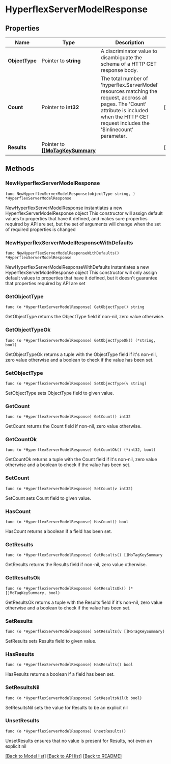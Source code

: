 # HyperflexServerModelResponse

## Properties

Name | Type | Description | Notes
------------ | ------------- | ------------- | -------------
**ObjectType** | Pointer to **string** | A discriminator value to disambiguate the schema of a HTTP GET response body. | 
**Count** | Pointer to **int32** | The total number of &#39;hyperflex.ServerModel&#39; resources matching the request, accross all pages. The &#39;Count&#39; attribute is included when the HTTP GET request includes the &#39;$inlinecount&#39; parameter. | [optional] 
**Results** | Pointer to [**[]MoTagKeySummary**](MoTagKeySummary.md) |  | [optional] 

## Methods

### NewHyperflexServerModelResponse

`func NewHyperflexServerModelResponse(objectType string, ) *HyperflexServerModelResponse`

NewHyperflexServerModelResponse instantiates a new HyperflexServerModelResponse object
This constructor will assign default values to properties that have it defined,
and makes sure properties required by API are set, but the set of arguments
will change when the set of required properties is changed

### NewHyperflexServerModelResponseWithDefaults

`func NewHyperflexServerModelResponseWithDefaults() *HyperflexServerModelResponse`

NewHyperflexServerModelResponseWithDefaults instantiates a new HyperflexServerModelResponse object
This constructor will only assign default values to properties that have it defined,
but it doesn't guarantee that properties required by API are set

### GetObjectType

`func (o *HyperflexServerModelResponse) GetObjectType() string`

GetObjectType returns the ObjectType field if non-nil, zero value otherwise.

### GetObjectTypeOk

`func (o *HyperflexServerModelResponse) GetObjectTypeOk() (*string, bool)`

GetObjectTypeOk returns a tuple with the ObjectType field if it's non-nil, zero value otherwise
and a boolean to check if the value has been set.

### SetObjectType

`func (o *HyperflexServerModelResponse) SetObjectType(v string)`

SetObjectType sets ObjectType field to given value.


### GetCount

`func (o *HyperflexServerModelResponse) GetCount() int32`

GetCount returns the Count field if non-nil, zero value otherwise.

### GetCountOk

`func (o *HyperflexServerModelResponse) GetCountOk() (*int32, bool)`

GetCountOk returns a tuple with the Count field if it's non-nil, zero value otherwise
and a boolean to check if the value has been set.

### SetCount

`func (o *HyperflexServerModelResponse) SetCount(v int32)`

SetCount sets Count field to given value.

### HasCount

`func (o *HyperflexServerModelResponse) HasCount() bool`

HasCount returns a boolean if a field has been set.

### GetResults

`func (o *HyperflexServerModelResponse) GetResults() []MoTagKeySummary`

GetResults returns the Results field if non-nil, zero value otherwise.

### GetResultsOk

`func (o *HyperflexServerModelResponse) GetResultsOk() (*[]MoTagKeySummary, bool)`

GetResultsOk returns a tuple with the Results field if it's non-nil, zero value otherwise
and a boolean to check if the value has been set.

### SetResults

`func (o *HyperflexServerModelResponse) SetResults(v []MoTagKeySummary)`

SetResults sets Results field to given value.

### HasResults

`func (o *HyperflexServerModelResponse) HasResults() bool`

HasResults returns a boolean if a field has been set.

### SetResultsNil

`func (o *HyperflexServerModelResponse) SetResultsNil(b bool)`

 SetResultsNil sets the value for Results to be an explicit nil

### UnsetResults
`func (o *HyperflexServerModelResponse) UnsetResults()`

UnsetResults ensures that no value is present for Results, not even an explicit nil

[[Back to Model list]](../README.md#documentation-for-models) [[Back to API list]](../README.md#documentation-for-api-endpoints) [[Back to README]](../README.md)


